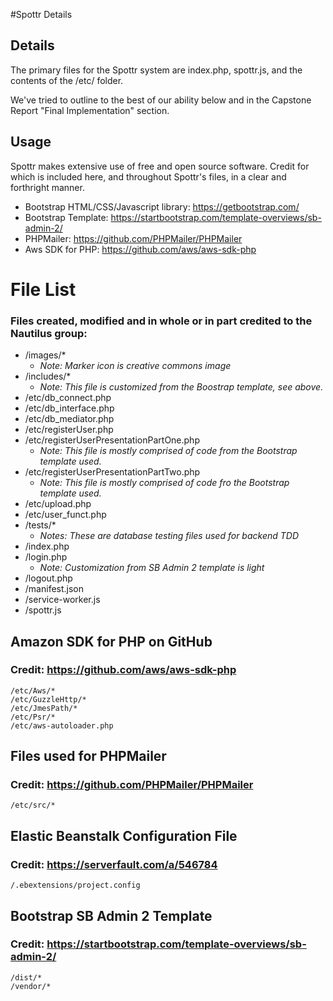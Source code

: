 #Spottr Details

## Details

The primary files for the Spottr system are index.php, spottr.js, and the contents of the /etc/ folder.

We've tried to outline to the best of our ability below and in the Capstone Report "Final Implementation" section.


## Usage

Spottr makes extensive use of free and open source software. Credit for which is included
here, and throughout Spottr's files, in a clear and forthright manner.

* Bootstrap HTML/CSS/Javascript library: 	https://getbootstrap.com/
* Bootstrap Template: 						https://startbootstrap.com/template-overviews/sb-admin-2/
* PHPMailer:								https://github.com/PHPMailer/PHPMailer
* Aws SDK for PHP: 							https://github.com/aws/aws-sdk-php

# File List

### Files created, modified and in whole or in part credited to the Nautilus group: 
* /images/*
	* *Note: Marker icon is creative commons image*
* /includes/*
	* *Note: This file is customized from the Boostrap template, see above.*
* /etc/db_connect.php
* /etc/db_interface.php
* /etc/db_mediator.php
* /etc/registerUser.php
* /etc/registerUserPresentationPartOne.php
	* *Note: This file is mostly comprised of code from the Bootstrap template used.*
* /etc/registerUserPresentationPartTwo.php
	* *Note: This file is mostly comprised of code fro the Bootstrap template used.*
* /etc/upload.php
* /etc/user_funct.php
* /tests/*
	* *Notes: These are database testing files used for backend TDD*
* /index.php
* /login.php
	* *Note: Customization from SB Admin 2 template is light*
* /logout.php
* /manifest.json
* /service-worker.js
* /spottr.js

## Amazon SDK for PHP on GitHub
### Credit: https://github.com/aws/aws-sdk-php 
	/etc/Aws/*
	/etc/GuzzleHttp/*
	/etc/JmesPath/*
	/etc/Psr/*
	/etc/aws-autoloader.php

## Files used for PHPMailer
### Credit: https://github.com/PHPMailer/PHPMailer
	/etc/src/*

## Elastic Beanstalk Configuration File
### Credit: https://serverfault.com/a/546784
	/.ebextensions/project.config

## Bootstrap SB Admin 2 Template
### Credit: https://startbootstrap.com/template-overviews/sb-admin-2/
	/dist/*
	/vendor/*